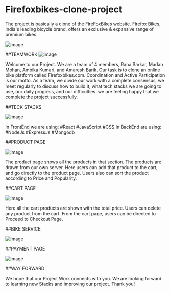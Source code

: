# Firefoxbikes-clone-project

The project is basically a clone of the FireFoxBikes website.
Firefox Bikes, India's leading bicycle brand, offers an exclusive & expansive range of premium bikes.

![image](https://miro.medium.com/max/1400/1*CcP-8v7snAWZztRrfqWugA.png)

##TEAMWORK
![image](https://miro.medium.com/max/1362/1*rMTIKwr0a2sYS6Cpw7QW7w.png)

Welcome to our Project. We are a team of 4 members, Rana Sarkar, Madan Mohan, Ambika Kumari, and Amaresh Barik. Our task is to clone an online bike platform called Firefoxbikes.com. Coordination and Active Participation is our motto.
As a team, we divide our work with a complete consensus, we meet regularly to discuss how to build it, what tech stacks we are going to use, our daily progress, and our difficulties. we are feeling happy that we complete the project successfully.

##TECK STACKS

![image](https://miro.medium.com/max/1400/1*JrPQnbegvgFhNni0vWLWwg.png)

In FrontEnd we are using: #React #JavaScript #CSS
In BackEnd are using: #NodeJs #ExpressJs #Mongodb

##PRODUCT PAGE

![image](https://miro.medium.com/max/1400/1*MtsJXjBmxIZduQXbOBHCiA.png)

The product page shows all the products in that section. The products are drawn from our own server. Here users can add that product to the cart, and go directly to the product page. Users also can sort the product according to Price and Popularity.

##CART PAGE

![image](https://miro.medium.com/max/1400/1*EPxIIIA63z44HRMOSbJfAg.png)

Here all the cart products are shown with the total price. Users can delete any product from the cart. From the cart page, users can be directed to Proceed to Checkout Page.

##BIKE SERVICE

![image](https://miro.medium.com/max/1400/1*7bzmc41JHZ-kdwD-eKy7HQ.png)

##PAYMENT PAGE

![image](https://miro.medium.com/max/1400/1*JUdBfoUR2hIGCE0yftVkVw.png)

##WAY FORWARD

We hope that our Project Work connects with you. We are looking forward to learning new Stacks and improving our project. Thank you!
